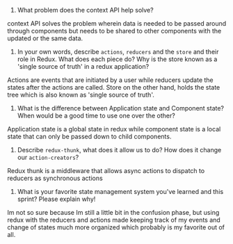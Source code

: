 1. What problem does the context API help solve?

context API solves the problem wherein data is needed to be passed around through components but needs to be shared to other components with the updated or the same data.

1. In your own words, describe `actions`, `reducers` and the `store` and their role in Redux. What does each piece do? Why is the store known as a 'single source of truth' in a redux application?

Actions are events that are initiated by a user while reducers update the states after the actions are called. Store on the other hand, holds the state tree which is also known as 'single source of truth'.

1. What is the difference between Application state and Component state? When would be a good time to use one over the other?

Application state is a global state in redux while component state is a local state that can only be passed down to child components.

1. Describe `redux-thunk`, what does it allow us to do? How does it change our `action-creators`?

Redux thunk is a middleware that allows async actions to dispatch to reducers as synchronous actions

1. What is your favorite state management system you've learned and this sprint? Please explain why!

Im not so sure because Im still a little bit in the confusion phase, but using redux with the reducers and actions made keeping track of my events and change of states much more organized which probably is my favorite out of all.
